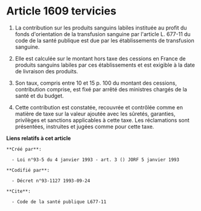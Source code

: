 # Article 1609 tervicies

1. La contribution sur les produits sanguins labiles instituée au profit du fonds d'orientation de la transfusion sanguine
par l'article L. 677-11 du code de la santé publique est due par les établissements de transfusion sanguine.

2. Elle est calculée sur le montant hors taxe des cessions en France de produits sanguins labiles par ces établissements et
est exigible à la date de livraison des produits.

3. Son taux, compris entre 10 et 15 p. 100 du montant des cessions, contribution comprise, est fixé par arrêté des ministres
chargés de la santé et du budget.

4. Cette contribution est constatée, recouvrée et contrôlée comme en matière de taxe sur la valeur ajoutée avec les sûretés,
garanties, privilèges et sanctions applicables à cette taxe. Les réclamations sont présentées, instruites et jugées comme
pour cette taxe.

**Liens relatifs à cet article**

	**Créé par**:

	  - Loi n°93-5 du 4 janvier 1993 - art. 3 () JORF 5 janvier 1993

	**Codifié par**:

	  - Décret n°93-1127 1993-09-24

	**Cite**:

	  - Code de la santé publique L677-11
